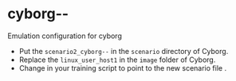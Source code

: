 # cyborg--
Emulation configuration for cyborg
- Put the `scenario2_cyborg--` in the `scenario` directory of Cyborg.
- Replace the `linux_user_host1` in the `image` folder of Cyborg.
- Change in your training script to point to the new scenario file .

